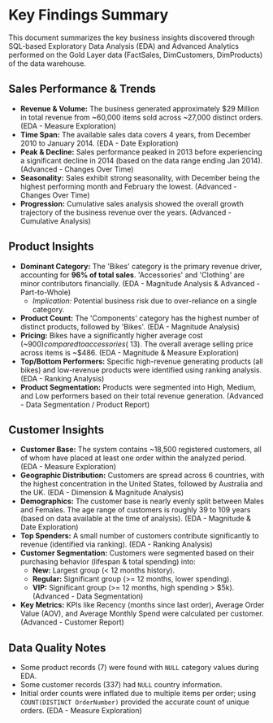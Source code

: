 # Key Findings Summary

This document summarizes the key business insights discovered through SQL-based Exploratory Data Analysis (EDA) and Advanced Analytics performed on the Gold Layer data (FactSales, DimCustomers, DimProducts) of the data warehouse.

## Sales Performance & Trends

* **Revenue & Volume:** The business generated approximately $29 Million in total revenue from ~60,000 items sold across ~27,000 distinct orders. (EDA - Measure Exploration)
* **Time Span:** The available sales data covers 4 years, from December 2010 to January 2014. (EDA - Date Exploration)
* **Peak & Decline:** Sales performance peaked in 2013 before experiencing a significant decline in 2014 (based on the data range ending Jan 2014). (Advanced - Changes Over Time)
* **Seasonality:** Sales exhibit strong seasonality, with December being the highest performing month and February the lowest. (Advanced - Changes Over Time)
* **Progression:** Cumulative sales analysis showed the overall growth trajectory of the business revenue over the years. (Advanced - Cumulative Analysis)

## Product Insights

* **Dominant Category:** The 'Bikes' category is the primary revenue driver, accounting for **96% of total sales**. 'Accessories' and 'Clothing' are minor contributors financially. (EDA - Magnitude Analysis & Advanced - Part-to-Whole)
    * *Implication:* Potential business risk due to over-reliance on a single category.
* **Product Count:** The 'Components' category has the highest number of distinct products, followed by 'Bikes'. (EDA - Magnitude Analysis)
* **Pricing:** Bikes have a significantly higher average cost (~$900) compared to accessories (~$13). The overall average selling price across items is ~$486. (EDA - Magnitude & Measure Exploration)
* **Top/Bottom Performers:** Specific high-revenue generating products (all bikes) and low-revenue products were identified using ranking analysis. (EDA - Ranking Analysis)
* **Product Segmentation:** Products were segmented into High, Medium, and Low performers based on their total revenue generation. (Advanced - Data Segmentation / Product Report)

## Customer Insights

* **Customer Base:** The system contains ~18,500 registered customers, all of whom have placed at least one order within the analyzed period. (EDA - Measure Exploration)
* **Geographic Distribution:** Customers are spread across 6 countries, with the highest concentration in the United States, followed by Australia and the UK. (EDA - Dimension & Magnitude Analysis)
* **Demographics:** The customer base is nearly evenly split between Males and Females. The age range of customers is roughly 39 to 109 years (based on data available at the time of analysis). (EDA - Magnitude & Date Exploration)
* **Top Spenders:** A small number of customers contribute significantly to revenue (identified via ranking). (EDA - Ranking Analysis)
* **Customer Segmentation:** Customers were segmented based on their purchasing behavior (lifespan & total spending) into:
    * **New:** Largest group (< 12 months history).
    * **Regular:** Significant group (>= 12 months, lower spending).
    * **VIP:** Significant group (>= 12 months, high spending > $5k). (Advanced - Data Segmentation)
* **Key Metrics:** KPIs like Recency (months since last order), Average Order Value (AOV), and Average Monthly Spend were calculated per customer. (Advanced - Customer Report)

## Data Quality Notes

* Some product records (7) were found with `NULL` category values during EDA.
* Some customer records (337) had `NULL` country information.
* Initial order counts were inflated due to multiple items per order; using `COUNT(DISTINCT OrderNumber)` provided the accurate count of unique orders. (EDA - Measure Exploration)